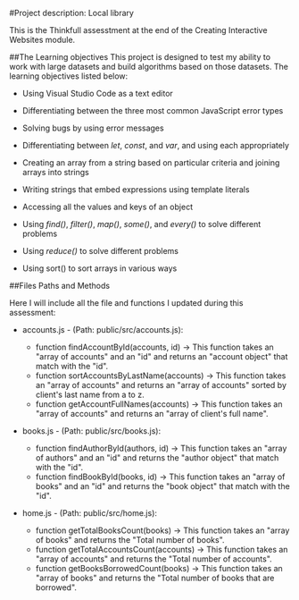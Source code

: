 #Project description: Local library

This is the Thinkfull assesstment at the end of the Creating Interactive Websites module.

##The Learning objectives
This project is designed to test my ability to work with large datasets and build algorithms based on those datasets. 
The learning objectives listed below:

* Using Visual Studio Code as a text editor

* Differentiating between the three most common JavaScript error types

* Solving bugs by using error messages

* Differentiating between *let*, *const*, and *var*, and using each appropriately

* Creating an array from a string based on particular criteria and joining arrays into strings

* Writing strings that embed expressions using template literals

* Accessing all the values and keys of an object

* Using *find()*, *filter()*, *map()*, *some()*, and *every()* to solve different problems

* Using *reduce()* to solve different problems

* Using sort() to sort arrays in various ways


##Files Paths and Methods

Here I will include all the file and functions I updated during this assessment:

* accounts.js - (Path: public/src/accounts.js):
    * function findAccountById(accounts, id) -> This function takes an "array of accounts" and an "id" and returns an "account object" that match with the "id".
    * function sortAccountsByLastName(accounts) -> This function takes an "array of accounts" and returns an "array of accounts" sorted by client's last name from a to z.
    * function getAccountFullNames(accounts) -> This function takes an "array of accounts" and returns an "array of client's full name".

* books.js - (Path: public/src/books.js):
    * function findAuthorById(authors, id) -> This function takes an "array of authors" and an "id" and returns the "author object" that match with the "id".
    * function findBookById(books, id) -> This function takes an "array of books" and an "id" and returns the "book object" that match with the "id".

* home.js - (Path: public/src/home.js):
    * function getTotalBooksCount(books) -> This function takes an "array of books" and returns the "Total number of books".
    * function getTotalAccountsCount(accounts) -> This function takes an "array of accounts" and returns the "Total number of accounts".
    * function getBooksBorrowedCount(books) -> This function takes an "array of books" and returns the "Total number of books that are borrowed".
